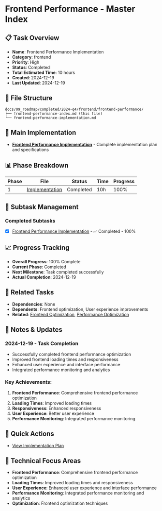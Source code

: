 # Frontend Performance - Master Index

## 📋 Task Overview
- **Name**: Frontend Performance Implementation
- **Category**: frontend
- **Priority**: High
- **Status**: Completed
- **Total Estimated Time**: 10 hours
- **Created**: 2024-12-19
- **Last Updated**: 2024-12-19

## 📁 File Structure
```
docs/09_roadmap/completed/2024-q4/frontend/frontend-performance/
├── frontend-performance-index.md (this file)
└── frontend-performance-implementation.md
```

## 🎯 Main Implementation
- **[Frontend Performance Implementation](./frontend-performance-implementation.md)** - Complete implementation plan and specifications

## 📊 Phase Breakdown
| Phase | File | Status | Time | Progress |
|-------|------|--------|------|----------|
| 1 | [Implementation](./frontend-performance-implementation.md) | Completed | 10h | 100% |

## 🔄 Subtask Management
### Completed Subtasks
- [x] [Frontend Performance Implementation](./frontend-performance-implementation.md) - ✅ Completed - 100%

## 📈 Progress Tracking
- **Overall Progress**: 100% Complete
- **Current Phase**: Completed
- **Next Milestone**: Task completed successfully
- **Actual Completion**: 2024-12-19

## 🔗 Related Tasks
- **Dependencies**: None
- **Dependents**: Frontend optimization, User experience improvements
- **Related**: [Frontend Optimization](../frontend-optimization/), [Performance Optimization](../performance-optimization/)

## 📝 Notes & Updates
### 2024-12-19 - Task Completion
- Successfully completed frontend performance optimization
- Improved frontend loading times and responsiveness
- Enhanced user experience and interface performance
- Integrated performance monitoring and analytics

### Key Achievements:
1. **Frontend Performance**: Comprehensive frontend performance optimization
2. **Loading Times**: Improved loading times
3. **Responsiveness**: Enhanced responsiveness
4. **User Experience**: Better user experience
5. **Performance Monitoring**: Integrated performance monitoring

## 🚀 Quick Actions
- [View Implementation Plan](./frontend-performance-implementation.md)

## 🎯 Technical Focus Areas
- **Frontend Performance**: Comprehensive frontend performance optimization
- **Loading Times**: Improved loading times and responsiveness
- **User Experience**: Enhanced user experience and interface performance
- **Performance Monitoring**: Integrated performance monitoring and analytics
- **Optimization**: Frontend optimization techniques
